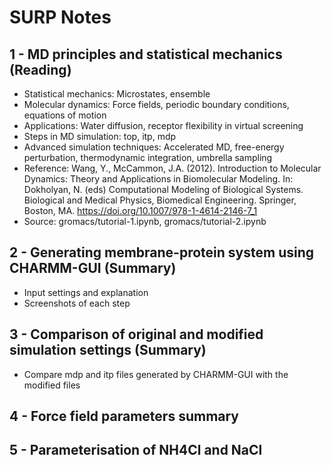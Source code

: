 # SURP Notes

## 1 - MD principles and statistical mechanics (Reading)
- Statistical mechanics: Microstates, ensemble
- Molecular dynamics: Force fields, periodic boundary conditions, equations of motion   
- Applications: Water diffusion, receptor flexibility in virtual screening
- Steps in MD simulation: top, itp, mdp
- Advanced simulation techniques: Accelerated MD, free-energy perturbation, thermodynamic integration, umbrella sampling
- Reference: Wang, Y., McCammon, J.A. (2012). Introduction to Molecular Dynamics: Theory and Applications in Biomolecular Modeling. In: Dokholyan, N. (eds) Computational Modeling of Biological Systems. Biological and Medical Physics, Biomedical Engineering. Springer, Boston, MA. https://doi.org/10.1007/978-1-4614-2146-7_1
- Source: gromacs/tutorial-1.ipynb, gromacs/tutorial-2.ipynb

## 2 - Generating membrane-protein system using CHARMM-GUI (Summary)
- Input settings and explanation 
- Screenshots of each step

## 3 - Comparison of original and modified simulation settings (Summary)
- Compare mdp and itp files generated by CHARMM-GUI with the modified files

## 4 - Force field parameters summary

## 5 - Parameterisation of NH4Cl and NaCl